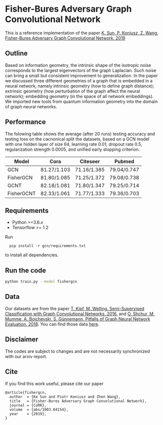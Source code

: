 # Fisher-Bures Adversary Graph Convolutional Network

This is a reference implementation of the paper [K. Sun, P. Koniusz, Z. Wang. Fisher-Bures Adversary Graph Convolutional Network. 2019](https://arxiv.org/abs/1903.04154)

## Outline

Based on information geometry, the intrinsic shape of the isotropic noise corresponds to the largest eigenvectors of the graph Laplacian. Such noise can bring a small but consistent improvement to generalization. In the paper we discussed three different geometries of a graph that is embedded in a neural network, namely intrinsic geometry (how to define graph distance); extrinsic geometry (how perturbation of the graph affect the neural network); embedding geometry (in the space of all network embeddings). We imported new tools from quantum information geometry into the domain of graph neural networks.

## Performance

The folowing table shows the average (after 20 runs) testing accuracy and testing loss on the cacnonical split the datasets, based on a GCN model with one hidden layer of size 64, learning rate 0.01, dropout rate 0.5, regularization strength 0.0005, and unified early stopping criterion.

| Model | Cora | Citeseer | Pubmed |
| --- | --- | --- | --- |
| GCN | 81.27/1.103 | 71.16/1.385 | 79.04/0.747 | 
| FisherGCN | 81.80/1.085 | 71.25/1.372 | 79.08/0.738 |
| GCNT | 82.18/1.081 | 71.80/1.347 | 79.25/0.714 |
| FisherGCNT | 82.33/1.061 | 71.77/1.333 | 79.36/0.703 |

## Requirements
- Python >=3.6.x
- Tensorflow >= 1.2

Run
```
  pip install -r gcn/requirements.txt
```
to install all dependencies.

## Run the code

```bash
python train.py --model fishergcn
```

## Data

Our datasets are from the paper [T. Kipf, M. Welling. Semi-Supervised Classification with Graph Convolutional Networks. 2016.](https://arxiv.org/abs/1609.02907) and [O. Shchur, M. Mumme, A. Bojchevski, S. Günnemann. Pitfalls of Graph Neural Network Evaluation. 2018](https://arxiv.org/abs/1811.05868). You can find those data [here](FisherGCN/gcn/data).

## Disclaimer

The codes are subject to changes and are not necessarily synchronized with our arxiv report.

## Cite

If you find this work useful, please cite our paper

```
@article{fishergcn,
  author  = {Ke Sun and Piotr Koniusz and Zhen Wang},
  title   = {Fisher-Bures Adversary Graph Convolutional Network},
  journal = {CoRR},
  volume  = {abs/1903.04154},
  year    = {2019},
}
```
